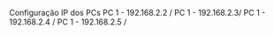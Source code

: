 Configuração IP dos PCs
PC 1 - 192.168.2.2 /
PC 1 - 192.168.2.3/
PC 1 - 192.168.2.4 /
PC 1 - 192.168.2.5 /
